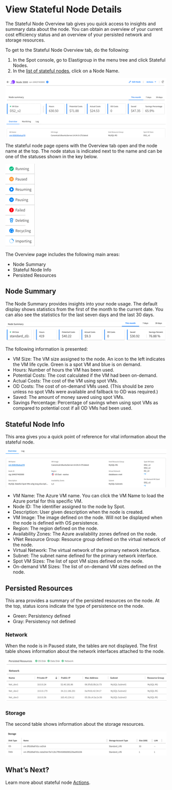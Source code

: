 # View Stateful Node Details

The Stateful Node Overview tab gives you quick access to insights and summary data about the node. You can obtain an overview of your current cost efficiency status and an overview of your persisted network and storage resources.

To get to the Stateful Node Overview tab, do the following:
1. In the Spot console, go to Elastigroup in the menu tree and click Stateful Nodes.
2. In the [list of stateful nodes](managed-instance/azure/tutorials/manage), click on a Node Name.

<img src="/elastigroup/_media/azure-view-stateful-node-details-01a.png" />

The stateful node page opens with the Overview tab open and the node name at the top. The node status is indicated next to the name and can be one of the statuses shown in the key below.

<img src="/elastigroup/_media/azure-view-stateful-node-details-001.png" />

The Overview page includes the following main areas:
- Node Summary
- Stateful Node Info
- Persisted Resources

## Node Summary

The Node Summary provides insights into your node usage. The default display shows statistics from the first of the month to the current date. You can also see the statistics for the last seven days and the last 30 days.

<img src="/elastigroup/_media/azure-view-stateful-node-details-002.png" />

The following information is presented:
- VM Size: The VM size assigned to the node. An icon to the left indicates the VM life cycle. Green is a spot VM and blue is on demand.
- Hours: Number of hours the VM has been used.
- Potential Costs: The cost calculated if the VM had been on-demand.
- Actual Costs: The cost of the VM using spot VMs.
- OD Costs: The cost of on-demand VMs used. (This should be zero unless no spot VMs were available and fallback to OD was required.)
- Saved: The amount of money saved using spot VMs.
- Savings Percentage: Percentage of savings when using spot VMs as compared to potential cost if all OD VMs had been used.

## Stateful Node Info

This area gives you a quick point of reference for vital information about the stateful node.

<img src="/elastigroup/_media/azure-view-stateful-node-details-02.png" />

- VM Name: The Azure VM name. You can click the VM Name to load the Azure portal for this specific VM.
- Node ID: The identifier assigned to the node by Spot.
- Description: User given description when the node is created.
- VM Image: The image defined on the node. Will not be displayed when the node is defined with OS persistence.
- Region: The region defined on the node.
- Availability Zones: The Azure availability zones defined on the node.
- VNet Resource Group: Resource group defined on the virtual network of the node.
- Virtual Network: The virtual network of the primary network interface.
- Subnet: The subnet name defined for the primary network interface.
- Spot VM Sizes: The list of spot VM sizes defined on the node.
- On-demand VM Sizes: The list of on-demand VM sizes defined on the node.

## Persisted Resources

This area provides a summary of the persisted resources on the node. At the top, status icons indicate the type of persistence on the node.
- Green: Persistency defined
- Gray: Persistency not defined

### Network

When the node is in Paused state, the tables are not displayed. The first table shows information about the network interfaces attached to the node.

<img src="/elastigroup/_media/azure-view-stateful-node-details-03.png" />

### Storage

The second table shows information about the storage resources.

<img src="/elastigroup/_media/azure-view-stateful-node-details-04.png" />

## What’s Next?

Learn more about stateful node [Actions](managed-instance/azure/features/actions).
